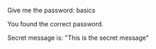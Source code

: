 Give me the password: basics

You found the correct password. 

Secret message is:
"This is the secret message"